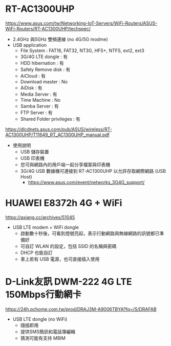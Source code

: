 # RT-AC1300UHP
https://www.asus.com/tw/Networking-IoT-Servers/WiFi-Routers/ASUS-WiFi-Routers/RT-AC1300UHP/techspec/
- 2.4GHz 與5GHz 雙頻連線 (no 4G/5G modme)
- USB application
  - File System : FAT16, FAT32, NT3G, HFS+, NTFS, ext2, ext3
  - 3G/4G LTE dongle : 有
  - HDD hibernation : 有
  - Safely Remove disk : 有
  - AiCloud : 有
  - Download master : No
  - AiDisk : 有
  - Media Server : 有
  - Time Machine : No
  - Samba Server : 有
  - FTP Server : 有
  - Shared Folder privileges : 有

https://dlcdnets.asus.com/pub/ASUS/wireless/RT-AC1300UHP/T11649_RT_AC1300UHP_manual.pdf
- 使用說明
  - USB 儲存裝置
  - USB 印表機
  - 您可與網路內的用戶端一起分享檔案與印表機
  - 3G/4G USB 數據機可連接到 RT-AC1300UHP 以允許存取網際網路 (USB Host)
    - https://www.asus.com/event/networks_3G4G_support/

# HUAWEI E8372h 4G + WiFi
https://axiang.cc/archives/51045
- USB LTE modem + WiFi dongle
  - 啟動數十秒後，可看到燈號亮起，表示行動網路與無線網路的訊號都已準備好
  - 可自訂 WLAN 的設定，包括 SSID 的名稱與密碼
  - DHCP 也能自訂
  - 車上若有 USB 電源，也可直接插入使用

# D-Link友訊 DWM-222 4G LTE 150Mbps行動網卡
https://24h.pchome.com.tw/prod/DRAJ3M-A9006TBYA?fq=/S/DRAFAB
- USB LTE dongle (no WiFi)
  - 隨插即用
  - 提供SMS簡訊和電話簿編輯
  - 猜測可能有支持 MBIM
